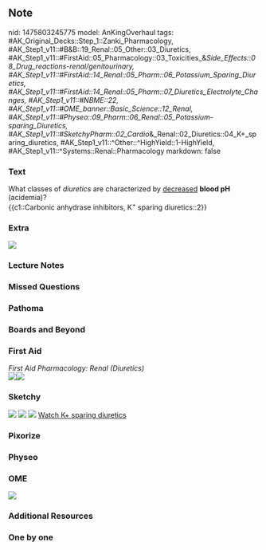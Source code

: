 ## Note
nid: 1475803245775
model: AnKingOverhaul
tags: #AK_Original_Decks::Step_1::Zanki_Pharmacology, #AK_Step1_v11::#B&B::19_Renal::05_Other::03_Diuretics, #AK_Step1_v11::#FirstAid::05_Pharmacology::03_Toxicities_&_Side_Effects::08_Drug_reactions_-_renal/genitourinary, #AK_Step1_v11::#FirstAid::14_Renal::05_Pharm::06_Potassium_Sparing_Diuretics, #AK_Step1_v11::#FirstAid::14_Renal::05_Pharm::07_Diuretics_Electrolyte_Changes, #AK_Step1_v11::#NBME::22, #AK_Step1_v11::#OME_banner::Basic_Science::12_Renal, #AK_Step1_v11::#Physeo::09_Pharm::06_Renal::05_Potassium-sparing_Diuretics, #AK_Step1_v11::#SketchyPharm::02_Cardio_&_Renal::02_Diuretics::04_K+_sparing_diuretics, #AK_Step1_v11::^Other::^HighYield::1-HighYield, #AK_Step1_v11::^Systems::Renal::Pharmacology
markdown: false

### Text
<div>
  What classes of <i>diuretics</i> are characterized by
  <u>decreased</u> <b>blood pH</b> (acidemia)?
</div>
<div>
  {{c1::Carbonic anhydrase inhibitors, K<sup>+</sup> sparing
  diuretics::2}}
</div>

### Extra
<img src="paste-364634133495879.jpg">

### Lecture Notes


### Missed Questions


### Pathoma


### Boards and Beyond


### First Aid
<div>
  <i>First Aid Pharmacology: Renal (Diuretics)</i>
</div><img src="paste-210702505607171.jpg"><img src=
"paste-198809741164547.jpg">

### Sketchy
<img src="Screen%20Shot%202019-09-17%20at%209.37.04%20AM.png">
<img src="Screen%20Shot%202019-09-17%20at%209.37.11%20AM.png">
<img src="Screen%20Shot%202019-09-17%20at%209.37.18%20AM.png">
<a href=
"https://dashboard.sketchy.com/study/medical/courses/medical-pharmacology/units/medical-pharmacology-cardiovascular-renal/videos/medical-pharmacology-cardiovascular-and-renal-diuretics-k-sparing-diuretics?utm_source=anki&utm_medium=partnership&utm_campaign=february_update&utm_content=medical">
Watch K+ sparing diuretics</a>

### Pixorize


### Physeo


### OME
<div class="ome-widget">
  <a href="https://onlinemeded.org/spa/renal?ref=anki"><img src=
  "_OME_AnkiFlashcards_Topic_1.png"></a>
</div>

### Additional Resources


### One by one

